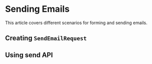 # Sending Emails
This article covers different scenarios for forming and sending emails.

## Creating `SendEmailRequest`

## Using send API
